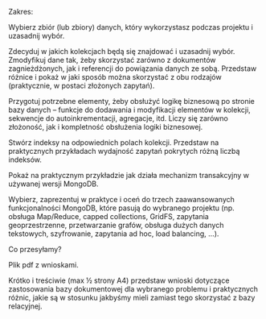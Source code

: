 Zakres:  

Wybierz zbiór (lub zbiory) danych, który wykorzystasz podczas projektu i uzasadnij wybór. 

 Zdecyduj w jakich kolekcjach będą się znajdować i uzasadnij wybór. Zmodyfikuj dane tak, żeby skorzystać zarówno z dokumentów zagnieżdżonych, jak i referencji do powiązania danych ze sobą. Przedstaw różnice i pokaż w jaki sposób można skorzystać z obu rodzajów (praktycznie, w postaci złożonych zapytań). 

Przygotuj potrzebne elementy, żeby obsłużyć logikę biznesową po stronie bazy danych – funkcje do dodawania i modyfikacji elementów w kolekcji, sekwencje do autoinkrementacji, agregacje, itd. Liczy się zarówno złożoność, jak i kompletność obsłużenia logiki biznesowej. 

Stwórz indeksy na odpowiednich polach kolekcji. Przedstaw na praktycznych przykładach wydajność zapytań pokrytych różną liczbą indeksów. 

Pokaż na praktycznym przykładzie jak działa mechanizm transakcyjny w używanej wersji MongoDB. 

Wybierz, zaprezentuj w praktyce i oceń do trzech zaawansowanych funkcjonalności MongoDB, które pasują do wybranego projektu (np. obsługa Map/Reduce, capped collections, GridFS, zapytania geoprzestrzenne, przetwarzanie grafów, obsługa dużych danych tekstowych, szyfrowanie, zapytania ad hoc, load balancing, …). 

Co przesyłamy?

Plik pdf z wnioskami. 

Krótko i treściwie (max ½ strony A4) przedstaw wnioski dotyczące zastosowania bazy dokumentowej dla wybranego problemu i praktycznych różnic, jakie są w stosunku jakbyśmy mieli zamiast tego skorzystać z bazy relacyjnej.  